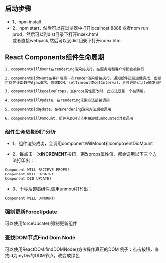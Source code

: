 ## 启动步骤
* 1、npm install
* 2、npm start，然后可以在浏览器中打开localhost:8888
或者npm run prod，然后可以到dist目录下打开index.html <br/>
或者直接webpack,然后可以到dist目录下打开index.html

## React Components组件生命周期
```bash
1、componentWillMount在rendering渲染前执行，在服务端和客户端都会被执行

2、componentDidMount在客户端第一次render渲染后被执行，通知组件已经加载完成，虚拟DOM已构建完成，
可以在该函数中Ajax请求、修改DOM、setTimeout或setInterval，还可更新state触发组件中其他生命周期方法

3、componentWillReceiveProps，当props属性更改时，此方法是第一个被调用，

4、componentWillUpdate，在rendering渲染方法前被调用

5、componentDidUpdate，在在rendering渲染方法后被调用

6、componentWillUnmount，组件从DOM节点中被卸载unmounted时被调用
```

### 组件生命周期例子分析

* 1、组件渲染成功，会调用componentWillMount和componentDidMount

* 2、每点击一次**INCREMENT**按钮，更改props属性值，都会调用以下三个方法打印出：
```bash
Component WILL RECIEVE PROPS!
Component WILL UPDATE!
Component DID UPDATE!
```
* 3、十秒后卸载组件,调用unmout打印出：
```bash
Component WILL UNMOUNT!
```





### 强制更新ForceUpdate
可以使用forceUpdate()强制更新组件

### 查找DOM节点Find Dom Node
可以使用ReactDOM.findDOMNode()方法操作真正的DOM
例子：点击按钮，查找id为myDiv的DOM节点，改变成绿色
